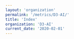 ```yaml
---
layout: 'organization'
permalink: '/metrics/D3-AI/'
title: 'Index'
organization: 'D3-AI'
current_date: '2020-02-01'
---
```

